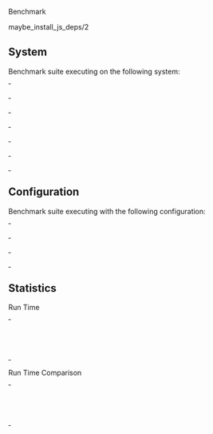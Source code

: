 Benchmark

maybe_install_js_deps/2

## System

Benchmark suite executing on the following system:

<table style="width: 1%">
  <tr>
    <th style="width: 1%; white-space: nowrap">Operating System</th>
    <td>macOS</td>
  </tr><tr>
    <th style="white-space: nowrap">CPU Information</th>
    <td style="white-space: nowrap">Apple M1 Pro</td>
  </tr><tr>
    <th style="white-space: nowrap">Number of Available Cores</th>
    <td style="white-space: nowrap">10</td>
  </tr><tr>
    <th style="white-space: nowrap">Available Memory</th>
    <td style="white-space: nowrap">16 GB</td>
  </tr><tr>
    <th style="white-space: nowrap">Elixir Version</th>
    <td style="white-space: nowrap">1.16.1</td>
  </tr><tr>
    <th style="white-space: nowrap">Erlang Version</th>
    <td style="white-space: nowrap">26.2.2</td>
  </tr>
</table>

## Configuration

Benchmark suite executing with the following configuration:

<table style="width: 1%">
  <tr>
    <th style="width: 1%">:time</th>
    <td style="white-space: nowrap">1 min</td>
  </tr><tr>
    <th>:parallel</th>
    <td style="white-space: nowrap">1</td>
  </tr><tr>
    <th>:warmup</th>
    <td style="white-space: nowrap">2 s</td>
  </tr>
</table>

## Statistics



Run Time

<table style="width: 1%">
  <tr>
    <th>Name</th>
    <th style="text-align: right">IPS</th>
    <th style="text-align: right">Average</th>
    <th style="text-align: right">Devitation</th>
    <th style="text-align: right">Median</th>
    <th style="text-align: right">99th&nbsp;%</th>
  </tr>

  <tr>
    <td style="white-space: nowrap">with cache</td>
    <td style="white-space: nowrap; text-align: right">4.68 K</td>
    <td style="white-space: nowrap; text-align: right">0.00021 s</td>
    <td style="white-space: nowrap; text-align: right">&plusmn;17.02%</td>
    <td style="white-space: nowrap; text-align: right">0.00021 s</td>
    <td style="white-space: nowrap; text-align: right">0.00039 s</td>
  </tr>

  <tr>
    <td style="white-space: nowrap">without cache</td>
    <td style="white-space: nowrap; text-align: right">0.00007 K</td>
    <td style="white-space: nowrap; text-align: right">14.65 s</td>
    <td style="white-space: nowrap; text-align: right">&plusmn;77.96%</td>
    <td style="white-space: nowrap; text-align: right">9.82 s</td>
    <td style="white-space: nowrap; text-align: right">31.64 s</td>
  </tr>

</table>


Run Time Comparison

<table style="width: 1%">
  <tr>
    <th>Name</th>
    <th style="text-align: right">IPS</th>
    <th style="text-align: right">Slower</th>
  <tr>
    <td style="white-space: nowrap">with cache</td>
    <td style="white-space: nowrap;text-align: right">4.68 K</td>
    <td>&nbsp;</td>
  </tr>

  <tr>
    <td style="white-space: nowrap">without cache</td>
    <td style="white-space: nowrap; text-align: right">0.00007 K</td>
    <td style="white-space: nowrap; text-align: right">68577.15x</td>
  </tr>

</table>